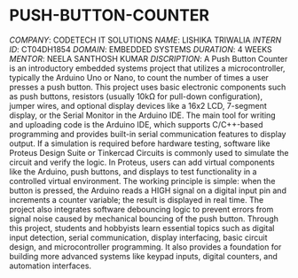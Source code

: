 # PUSH-BUTTON-COUNTER
*COMPANY*: CODETECH IT SOLUTIONS
*NAME*: LISHIKA TRIWALIA
*INTERN ID*: CT04DH1854
*DOMAIN*: EMBEDDED SYSTEMS
*DURATION*: 4 WEEKS
*MENTOR*: NEELA SANTHOSH KUMAR
*DISCRIPTION*: A Push Button Counter is an introductory embedded systems project that utilizes a microcontroller, typically the Arduino Uno or Nano, to count the number of times a user presses a push button. This project uses basic electronic components such as push buttons, resistors (usually 10kΩ for pull-down configuration), jumper wires, and optional display devices like a 16x2 LCD, 7-segment display, or the Serial Monitor in the Arduino IDE. The main tool for writing and uploading code is the Arduino IDE, which supports C/C++-based programming and provides built-in serial communication features to display output. If a simulation is required before hardware testing, software like Proteus Design Suite or Tinkercad Circuits is commonly used to simulate the circuit and verify the logic. In Proteus, users can add virtual components like the Arduino, push buttons, and displays to test functionality in a controlled virtual environment. The working principle is simple: when the button is pressed, the Arduino reads a HIGH signal on a digital input pin and increments a counter variable; the result is displayed in real time. The project also integrates software debouncing logic to prevent errors from signal noise caused by mechanical bouncing of the push button. Through this project, students and hobbyists learn essential topics such as digital input detection, serial communication, display interfacing, basic circuit design, and microcontroller programming. It also provides a foundation for building more advanced systems like keypad inputs, digital counters, and automation interfaces.


